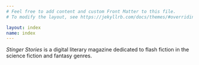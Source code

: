 ```yaml
---
# Feel free to add content and custom Front Matter to this file.
# To modify the layout, see https://jekyllrb.com/docs/themes/#overriding-theme-defaults

layout: index
name: index
---
```


<i>Stinger Stories</i> is a digital literary magazine dedicated to flash fiction in the science fiction and fantasy genres.